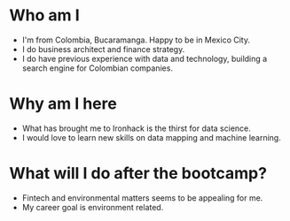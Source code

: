 # Who am I

* I'm from Colombia, Bucaramanga. Happy to be in Mexico City.
* I do business architect and finance strategy.
* I do have previous experience with data and technology, building a search engine for Colombian companies.

# Why am I here

* What has brought me to Ironhack is the thirst for data science.
* I would love to learn new skills on data mapping and machine learning.

# What will I do after the bootcamp?

* Fintech and environmental matters seems to be appealing for me.
* My career goal is environment related.
